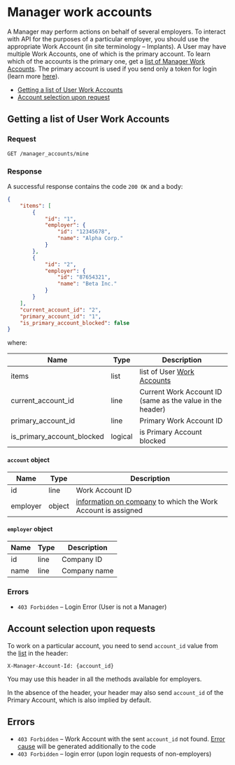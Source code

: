 # Manager work accounts

A Manager may perform actions on behalf of several employers. To interact with API for the purposes of a particular employer, you should use the appropriate Work Account (in site terminology – Implants). 
A User may have multiple Work Accounts, one of which is the primary account. To learn which of the accounts is the primary one, 
get a [list of Manager Work Accounts](#get-manager-accounts). The primary account is used if you send only a token for login 
(learn more [here](#using-account)).

* [Getting a list of User Work Accounts](#get-manager-accounts)
* [Account selection upon request](#using-account)

<a name="get-manager-accounts"></a>
## Getting a list of User Work Accounts

### Request

```
GET /manager_accounts/mine
```

### Response

A successful response contains the code `200 OK` and a body:

```json
{
    "items": [
        {
            "id": "1",
            "employer": {
                "id": "12345678",
                "name": "Alpha Corp."
            }
        },
        {
            "id": "2",
            "employer": {
                "id": "87654321",
                "name": "Beta Inc."
            }
        }
    ],
    "current_account_id": "2",
    "primary_account_id": "1",
    "is_primary_account_blocked": false
}
```

where:

Name | Type | Description
--- | --- | ------
items | list | list of User [Work Accounts](#account-info)
current_account_id | line | Current Work Account ID (same as the value in the header)
primary_account_id | line | Primary Work Account ID
is_primary_account_blocked | logical | is Primary Account blocked

<a name="account-info"></a>
#### `account` object

Name | Type | Description
--- | --- | ------
id | line | Work Account ID
employer | object | [information on company](#employer-info) to which the Work Account is assigned

<a name="employer-info"></a>
#### `employer` object

Name | Type | Description
--- | --- | ------
 id | line | Company ID
 name | line | Company name

### Errors

* `403 Forbidden` – Login Error (User is not a Manager)


<a name="using-account"></a>
## Account selection upon requests

To work on a particular account, you need to send `account_id` value from the [list](#get-manager-accounts) in the header:

```
X-Manager-Account-Id: {account_id}
```

You may use this header in all the methods available for employers.

In the absence of the header, your header may also send `account_id` of the Primary Account, which is also implied by default.


<a name="errors"></a>
## Errors

* `403 Forbidden` – Work Account with the sent `account_id` not found. [Error cause](errors.md#manager-accounts) will be generated additionally to the code
* `403 Forbidden` – login error (upon login requests of non-employers)
